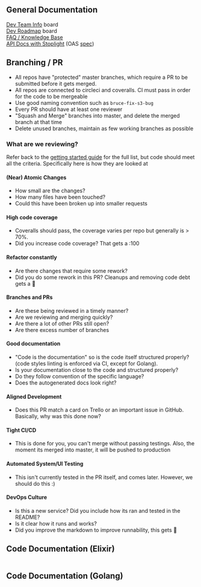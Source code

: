 ## General Documentation

[Dev Team Info](https://trello.com/b/ShiJG8T8/dev-team-info) board    
[Dev Roadmap](https://trello.com/b/2YvamUq6/dev-roadmap) board    
[FAQ / Knowledge Base](https://stackoverflow.com/c/synq/questions)    
[API Docs with Stoplight](https://app.stoplight.io/) (OAS [spec](https://github.com/SYNQfm/spec-documentation/tree/master/obaku-specification))    

## Branching / PR

* All repos have "protected" master branches, which require a PR to be submitted before it gets merged.  
* All repos are connected to circleci and coveralls.  CI must pass in order for the code to be mergeable
* Use good naming convention such as `bruce-fix-s3-bug`
* Every PR should have at least one reviewer
* "Squash and Merge" branches into master, and delete the merged branch at that time
* Delete unused branches, maintain as few working branches as possible

### What are we reviewing?

Refer back to the [getting started guide](README.md) for the full list, but code should meet all the criteria.  Specifically here is how they are looked at

#### (Near) Atomic Changes
* How small are the changes?
* How many files have been touched?
* Could this have been broken up into smaller requests

#### High code coverage
* Coveralls should pass, the coverage varies per repo but generally is > 70%.  
* Did you increase code coverage?  That gets a :100

#### Refactor constantly
* Are there changes that require some rework?
* Did you do some rework in this PR?  Cleanups and removing code debt gets a :100:

#### Branches and PRs
* Are these being reviewed in a timely manner?
* Are we reviewing and merging quickly?
* Are there a lot of other PRs still open?
* Are there excess number of branches

#### Good documentation
* "Code is the documentation" so is the code itself structured properly? (code styles linting is enforced via CI, except for Golang).
* Is your documentation close to the code and structured properly?
* Do they follow convention of the specific language?
* Does the autogenerated docs look right?

#### Aligned Development
* Does this PR match a card on Trello or an important issue in GitHub.  Basically, why was this done now?

#### Tight CI/CD
* This is done for you, you can't merge without passing testings.  Also, the moment its merged into master, it will be pushed to production

#### Automated System/UI Testing
* This isn't currently tested in the PR itself, and comes later.  However, we should do this :)

#### DevOps Culture
* Is this a new service? Did you include how its ran and tested in the README?
* Is it clear how it runs and works?
* Did you improve the markdown to improve runnability, this gets :100:


## Code Documentation (Elixir)

```elixir

```

## Code Documentation (Golang)

```golang
```